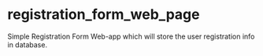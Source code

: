 # registration_form_web_page
Simple Registration Form Web-app which will store the user registration info in database.
